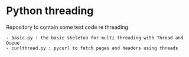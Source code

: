 # Python threading
Repository to contain some test code re threading

    - basic.py : the basic skeleton for multi threading with Thread and Queue
    - curlthread.py : pycurl to fetch pages and headers using threads
